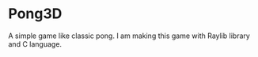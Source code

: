 # Pong3D

A simple game like classic pong. I am making this game with Raylib library and C language.
